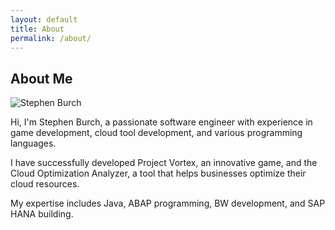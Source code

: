 ```yaml
---
layout: default
title: About
permalink: /about/
---
```


<section class="about">
    <h2>About Me</h2>
    <img src="C:\Users\burch\minimal-jekyll-site\assets\images\profile.jpg" alt="Stephen Burch" class="profile-image">
    <p>Hi, I'm Stephen Burch, a passionate software engineer with experience in game development, cloud tool development, and various programming languages.</p>
    <p>I have successfully developed Project Vortex, an innovative game, and the Cloud Optimization Analyzer, a tool that helps businesses optimize their cloud resources.</p>
    <p>My expertise includes Java, ABAP programming, BW development, and SAP HANA building.</p>
</section>
